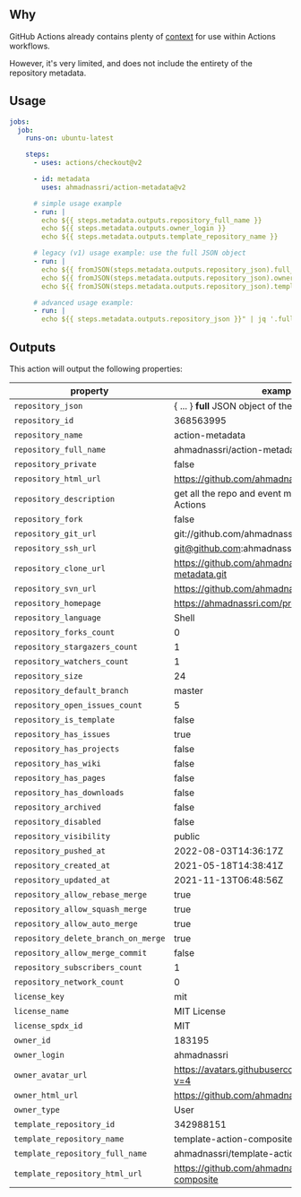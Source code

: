 ## Why

GitHub Actions already contains plenty of [context](https://docs.github.com/en/actions/reference/context-and-expression-syntax-for-github-actions) for use within Actions workflows.

However, it's very limited, and does not include the entirety of the repository metadata.

## Usage

```yaml
jobs:
  job:
    runs-on: ubuntu-latest

    steps:
      - uses: actions/checkout@v2

      - id: metadata
        uses: ahmadnassri/action-metadata@v2

      # simple usage example
      - run: |
        echo ${{ steps.metadata.outputs.repository_full_name }}
        echo ${{ steps.metadata.outputs.owner_login }}
        echo ${{ steps.metadata.outputs.template_repository_name }}

      # legacy (v1) usage example: use the full JSON object
      - run: |
        echo ${{ fromJSON(steps.metadata.outputs.repository_json).full_name }}
        echo ${{ fromJSON(steps.metadata.outputs.repository_json).owner.login }}
        echo ${{ fromJSON(steps.metadata.outputs.repository_json).template_repository.name }}

      # advanced usage example:
      - run: |
        echo ${{ steps.metadata.outputs.repository_json }}" | jq '.full_name, .owner.login, .template_repository.name'
```

## Outputs

This action will output the following properties:

| property                            | example                                                  |
| ----------------------------------- | -------------------------------------------------------- |
| `repository_json`                   | { ... } **full** JSON object of the current repository   |
| `repository_id`                     | 368563995                                                |
| `repository_name`                   | action-metadata                                          |
| `repository_full_name`              | ahmadnassri/action-metadata                              |
| `repository_private`                | false                                                    |
| `repository_html_url`               | https://github.com/ahmadnassri/action-metadata           |
| `repository_description`            | get all the repo and event metadata for use in Actions   |
| `repository_fork`                   | false                                                    |
| `repository_git_url`                | git://github.com/ahmadnassri/action-metadata.git         |
| `repository_ssh_url`                | git@github.com:ahmadnassri/action-metadata.git           |
| `repository_clone_url`              | https://github.com/ahmadnassri/action-metadata.git       |
| `repository_svn_url`                | https://github.com/ahmadnassri/action-metadata           |
| `repository_homepage`               | https://ahmadnassri.com/projects/                        |
| `repository_language`               | Shell                                                    |
| `repository_forks_count`            | 0                                                        |
| `repository_stargazers_count`       | 1                                                        |
| `repository_watchers_count`         | 1                                                        |
| `repository_size`                   | 24                                                       |
| `repository_default_branch`         | master                                                   |
| `repository_open_issues_count`      | 5                                                        |
| `repository_is_template`            | false                                                    |
| `repository_has_issues`             | true                                                     |
| `repository_has_projects`           | false                                                    |
| `repository_has_wiki`               | false                                                    |
| `repository_has_pages`              | false                                                    |
| `repository_has_downloads`          | false                                                    |
| `repository_archived`               | false                                                    |
| `repository_disabled`               | false                                                    |
| `repository_visibility`             | public                                                   |
| `repository_pushed_at`              | 2022-08-03T14:36:17Z                                     |
| `repository_created_at`             | 2021-05-18T14:38:41Z                                     |
| `repository_updated_at`             | 2021-11-13T06:48:56Z                                     |
| `repository_allow_rebase_merge`     | true                                                     |
| `repository_allow_squash_merge`     | true                                                     |
| `repository_allow_auto_merge`       | true                                                     |
| `repository_delete_branch_on_merge` | true                                                     |
| `repository_allow_merge_commit`     | false                                                    |
| `repository_subscribers_count`      | 1                                                        |
| `repository_network_count`          | 0                                                        |
| `license_key`                       | mit                                                      |
| `license_name`                      | MIT License                                              |
| `license_spdx_id`                   | MIT                                                      |
| `owner_id`                          | 183195                                                   |
| `owner_login`                       | ahmadnassri                                              |
| `owner_avatar_url`                  | https://avatars.githubusercontent.com/u/183195?v=4       |
| `owner_html_url`                    | https://github.com/ahmadnassri                           |
| `owner_type`                        | User                                                     |
| `template_repository_id`            | 342988151                                                |
| `template_repository_name`          | template-action-composite                                |
| `template_repository_full_name`     | ahmadnassri/template-action-composite                    |
| `template_repository_html_url`      | https://github.com/ahmadnassri/template-action-composite |
